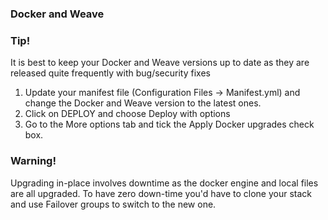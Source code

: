 <!-- usedin: [ _legacy_docker/stack-management/applying-upgrades-v1.md, _maestro/stack-management/applying-upgrades-v1.md, _node/stack-management/applying-upgrades-v1.md, _rails/stack-management/applying-upgrades-v1.md] -->


### Docker and Weave

### Tip!

It is best to keep your Docker and Weave versions up to date as they are released quite frequently with bug/security fixes

1.  Update your manifest file (Configuration Files -> Manifest.yml) and change the Docker and Weave version to the latest ones.
2. Click on DEPLOY and choose Deploy with options
3. Go to the More options tab and tick the Apply Docker upgrades check box.

### Warning!

Upgrading in-place involves downtime as the docker engine and local files are all upgraded. To have zero down-time you'd have to clone your stack and use Failover groups to switch to the new one.



